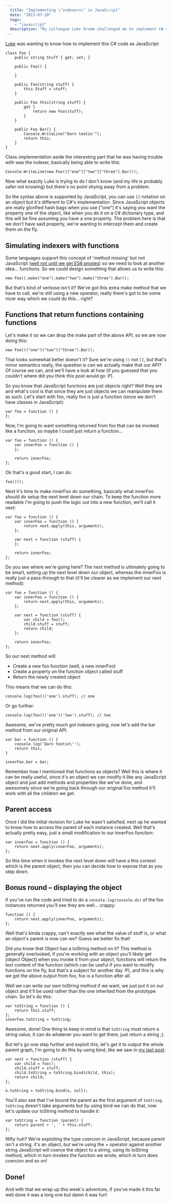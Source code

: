 ```yaml
---
  title: "Implementing \"indexers\" in JavaScript"
  date: "2013-07-10"
  tags: 
    - "javascript"
  description: "My colleague Luke Drumm challenged me to implement C# style indexers in JavaScript.\n\nSo let's have a look at how you can do that, and how you can make some very interesting JavaScript objects that are self replicating. We'll build on the knowledge of using `bind` and `apply` from the last two posts."
---
```


[Luke](https://twitter.com/lzcd) was wanting to know how to implement this C# code as JavaScript:

    class Foo {
        public string Stuff { get; set; }

        public Foo() {

        }

        public Foo(string stuff) {
            this.Stuff = stuff;
        }

        public Foo this[string stuff] {
            get {
                return new Foo(stuff);
            }
        }

        public Foo Bar() {
            Console.WriteLine("Darn tootin'");
            return this;
        }
    }

Class-implementation aside the interesting part that he was having trouble with was the indexer, basically being able to write this:

    Console.WriteLine(new Foo()["one"]["two"]["three"].Bar());

Now what exactly Luke is trying to do I don't know (and my life is probably safer not knowing) but there's no point shying away from a problem. 

So the syntax above is supported by JavaScript, you can use `[]` notation on an object but it's different to C#'s implementation. Since JavaScript objects are really glorified hash bags when you use ["one"] it's saying you want the property one of the object, like when you do it on a C# dictionary type, and this will be fine assuming you have a one property. The problem here is that we don't have said property, we're wanting to intercept them and create them on the fly.

## Simulating indexers with functions

Some languages support this concept of 'method missing' but not JavaScript ([well not until we get ES6 proxies](http://soft.vub.ac.be/~tvcutsem/invokedynamic/proxies_tutorial)) so we need to look at another idea… functions. So we could design something that allows us to write this:

    new Foo().make("one").make("two").make("three").Bar();

But that's kind of verbose isn't it? We've got this extra make method that we have to call, we're still using a new operator, really there's got to be some nicer way which we could do this… right?

## Functions that return functions containing functions

Let's make it so we can drop the make part of the above API, so we are now doing this:

    new Foo()("one")("two")("three").Bar(); 

That looks somewhat better doesn't it? Sure we're using `()` not `[]`, but that's minor semantics really, the question is can we actually make that our API? Of course we can, and we'll have a look at how (if you guessed that you couldn't where did you think this post would go :P).

So you know that JavaScript functions are just objects right? Well they are and what's cool is that since they are just objects we can manipulate them as such. Let's start with foo, really foo is just a function (since we don't have classes in JavaScript):

    var foo = function () {
    };

Now, I'm going to want something returned from foo that can be invoked like a function, so maybe I could just return a function...

    var foo = function () {
        var innerFoo = function () {
        };

        return innerFoo;
    };

Ok that's a good start, I can do:

    foo()();

Next it's time to make innerFoo do something, basically what innerFoo should do setup the next level down our chain. To keep the function more readable I'm going to push the logic out into a new function, we'll call it next:

    var foo = function () {
        var innerFoo = function () {
            return next.apply(this, arguments);
        };

        var next = function (stuff) {
        };

        return innerFoo;
    };

Do you see where we're going here? The next method is ultimately going to be smart, setting up the next level down our object, whereas the innerFoo is really just a pass-through to that (it'll be clearer as we implement our next method):

    var foo = function () {
        var innerFoo = function () {
            return next.apply(this, arguments);
        };

        var next = function (stuff) {
            var child = foo();
            child.stuff = stuff;
            return child;
        };

        return innerFoo;
    };

So our next method will:

* Create a new foo function (well, a new innerFoo)
* Create a property on the function object called stuff
* Return the newly created object

This means that we can do this:

    console.log(foo()('one').stuff); // one

Or go further:

    console.log(foo()('one')('two').stuff); // two

Awesome, we've pretty much got indexers going, now let's add the bar method from our original API.

    var bar = function () {
        console.log('Darn tootin\'');
        return this;
    }

    innerFoo.bar = bar;

Remember how I mentioned that functions as objects? Well this is where it can be really useful, since it's an object we can modify it like any JavaScript object and just add methods and properties like we've done, and awesomely since we're going back through our original foo method it'll work with all the children we get.

## Parent access

Once I did the initial revision for Luke he wasn't satisfied, next up he wanted to know how to access the parent of each instance created. Well that's actually pretty easy, just a small modification to our innerFoo function:

    var innerFoo = function () {
        return next.apply(innerFoo, arguments);
    };

So this time when it invokes the next level down will have a this context which is the parent object, then you can decide how to expose that as you step down.

## Bonus round – displaying the object

If you've run the code and tried to do a `console.log/console.dir` of the foo instances returned you'll see they are well... crappy:

    function () {
        return next.apply(innerFoo, arguments);
    };

Well that's kinda crappy, can't exactly see what the value of stuff is, or what an object's parent is now can we? Guess we better fix that!

Did you know that Object has a toString method on it? This method is generally overlooked, if you're working with an object you'll likely get [object Object] when you invoke it from your object, functions will return the text content of the function (which can be useful if you want to modify functions on the fly, but that's a subject for another day :P), and this is why we get the above output from foo, foo is a function after all.

Well we can write our own toString method if we want, we just put it on our object and it'll be used rather than the one inherited from the prototype chain. So let's do this:

    var toString = function () {
        return this.stuff;
    };
    innerFoo.toString = toString;

Awesome, done! One thing to keep in mind is that `toString` must return a string value, it can do whatever you want to get there, just return a string ;).

But let's go one step further and exploit this, let's get it to output the whole parent graph, I'm going to do this by using bind, like we saw in [my last post](/posts/2013-07-05-javascript-binding-currying-and-arrows.html):

    var next = function (stuff) {
        var child = foo();
        child.stuff = stuff;
        child.toString = toString.bind(child, this);
        return child;
    };
      
    o.toString = toString.bind(o, null);

You'll also see that I've bound the parent as the first argument of `toString`. `toString` doesn't take arguments but by using bind we can do that, now let's update our toString method to handle it:

    var toString = function (parent) {
        return parent + ', ' + this.stuff;
    };

Nifty huh? We're exploiting the type coercion in JavaScript, because parent isn't a string, it's an object, but we're using the + operator against another string JavaScript will coerce the object to a string, using its toString method, which in turn invokes the function we wrote, which in turn does coercion and so on!

## Done!

And with that we wrap up this week's adventure, if you've made it this far well done it was a long one but damn it was fun!
